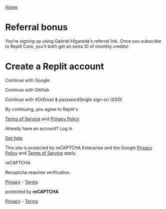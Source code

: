 [Home](https://replit.com/)

# Referral bonus

You're signing up using Gabriel Higareda's referral link. Once you subscribe to Replit Core, you'll both get an extra 10 of monthly credits!

# Create a Replit account

Continue with Google

Continue with GitHub

Continue with XOrEmail & passwordSingle sign-on (SSO)

By continuing, you agree to Replit's

[Terms of Service](https://replit.com/terms-of-service) and [Privacy Policy](https://replit.com/privacy-policy)

Already have an account? Log in

[Get help](https://replit.com/help)

This site is protected by reCAPTCHA Enterprise and the Google [Privacy Policy](https://policies.google.com/privacy) and [Terms of Service](https://policies.google.com/terms) apply.

reCAPTCHA

Recaptcha requires verification.

[Privacy](https://www.google.com/intl/en/policies/privacy/) \- [Terms](https://www.google.com/intl/en/policies/terms/)

protected by **reCAPTCHA**

[Privacy](https://www.google.com/intl/en/policies/privacy/) \- [Terms](https://www.google.com/intl/en/policies/terms/)